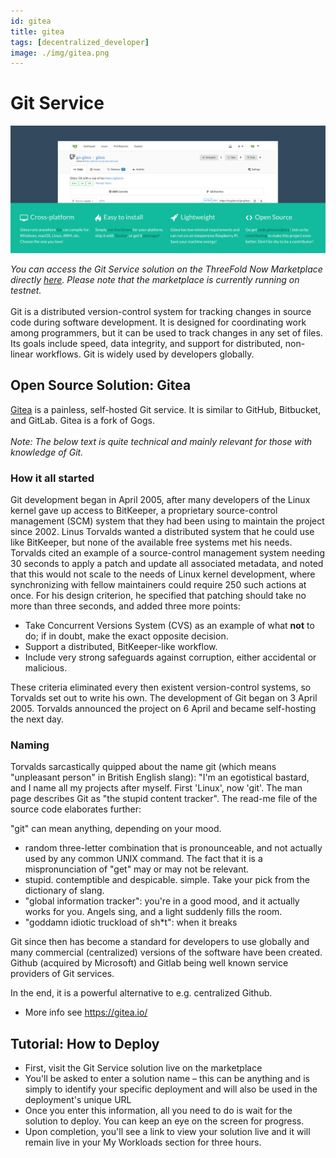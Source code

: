 ```yaml
---
id: gitea
title: gitea
tags: [decentralized_developer]
image: ./img/gitea.png
---
```


# Git Service

![](./img/gitea_dashboard.png)
<br/>

*You can access the Git Service solution on the ThreeFold Now Marketplace directly [here](https://marketplace.threefold.io/marketplace/#/solutions/gitea). Please note that the marketplace is currently running on testnet.*
<br/>
<br/>
Git is a distributed version-control system for tracking changes in source code during software development. It is designed for coordinating work among programmers, but it can be used to track changes in any set of files. Its goals include speed, data integrity, and support for distributed, non-linear workflows. Git is widely used by developers globally.

## Open Source Solution: Gitea

[Gitea](https://gitea.io/en-us/) is a painless, self-hosted Git service. It is similar to GitHub, Bitbucket, and GitLab. Gitea is a fork of Gogs.
<br/>
<br/>
*Note: The below text is quite technical and mainly relevant for those with knowledge of Git.*

### How it all started
Git development began in April 2005, after many developers of the Linux kernel gave up access to BitKeeper, a proprietary source-control management (SCM) system that they had been using to maintain the project since 2002. Linus Torvalds wanted a distributed system that he could use like BitKeeper, but none of the available free systems met his needs. Torvalds cited an example of a source-control management system needing 30 seconds to apply a patch and update all associated metadata, and noted that this would not scale to the needs of Linux kernel development, where synchronizing with fellow maintainers could require 250 such actions at once. For his design criterion, he specified that patching should take no more than three seconds, and added three more points:

- Take Concurrent Versions System (CVS) as an example of what **not** to do; if in doubt, make the exact opposite decision.
- Support a distributed, BitKeeper-like workflow.
- Include very strong safeguards against corruption, either accidental or malicious.

These criteria eliminated every then existent version-control systems, so Torvalds set out to write his own. The development of Git began on 3 April 2005. Torvalds announced the project on 6 April and became self-hosting the next day.

### Naming

Torvalds sarcastically quipped about the name git (which means "unpleasant person" in British English slang): "I'm an egotistical bastard, and I name all my projects after myself. First 'Linux', now 'git'. The man page describes Git as "the stupid content tracker". The read-me file of the source code elaborates further:

"git" can mean anything, depending on your mood.

- random three-letter combination that is pronounceable, and not actually used by any common UNIX command. The fact that it is a mispronunciation of "get" may or may not be relevant.
- stupid. contemptible and despicable. simple. Take your pick from the dictionary of slang.
- "global information tracker": you're in a good mood, and it actually works for you. Angels sing, and a light suddenly fills the room.
- "goddamn idiotic truckload of sh*t": when it breaks

Git since then has become a standard for developers to use globally and many commercial (centralized) versions of the software have been created. Github (acquired by Microsoft) and Gitlab being well known service providers of Git services.

In the end, it is a powerful alternative to e.g. centralized Github.

- More info see https://gitea.io/

## Tutorial: How to Deploy

- First, visit the Git Service solution live on the marketplace
- You'll be asked to enter a solution name – this can be anything and is simply to identify your specific deployment and will also be used in the deployment's unique URL
- Once you enter this information, all you need to do is wait for the solution to deploy. You can keep an eye on the screen for progress.
- Upon completion, you'll see a link to view your solution live and it will remain live in your My Workloads section for three hours.